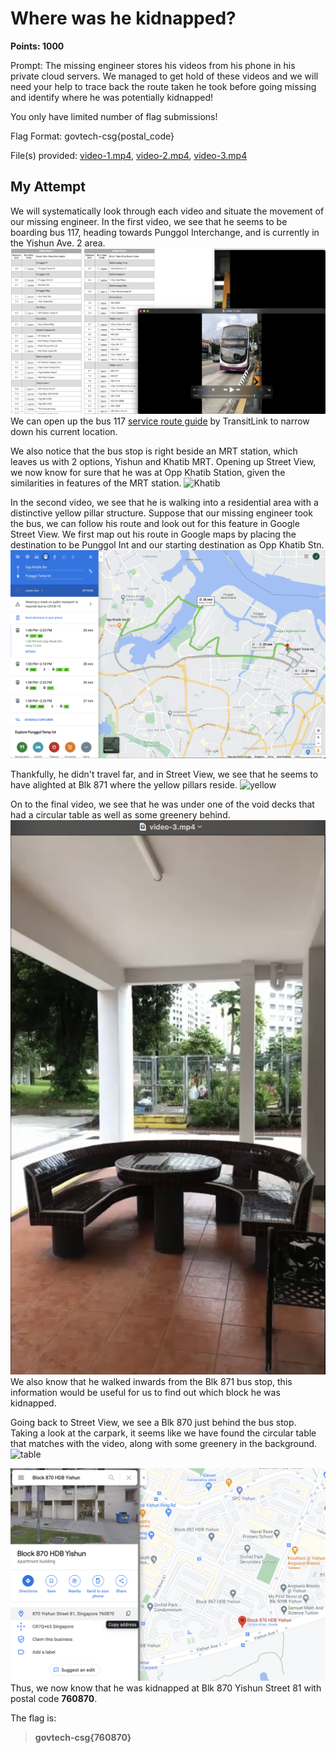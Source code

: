 # Where was he kidnapped?
**Points: 1000**

Prompt: The missing engineer stores his videos from his phone in his private cloud servers. We managed to get hold of these videos and we will need your help to trace back the route taken he took before going missing and identify where he was potentially kidnapped!

You only have limited number of flag submissions!

Flag Format: govtech-csg{postal_code}

File(s) provided: [video-1.mp4](video-1.mp4), [video-2.mp4](video-2.mp4), [video-3.mp4](video-3.mp4)

## My Attempt
We will systematically look through each video and situate the movement of our missing engineer. In the first video, we see that he seems to be boarding bus 117, heading towards Punggol Interchange, and is currently in the Yishun Ave. 2 area. ![bus](vid1_bus.png)
We can open up the bus 117 [service route guide](https://www.transitlink.com.sg/eservice/eguide/service_route.php?service=117) by TransitLink to narrow down his current location.

We also notice that the bus stop is right beside an MRT station, which leaves us with 2 options, Yishun and Khatib MRT. Opening up Street View, we now know for sure that he was at Opp Khatib Station, given the similarities in features of the MRT station. ![Khatib](khatib.png)

In the second video, we see that he is walking into a residential area with a distinctive yellow pillar structure. Suppose that our missing engineer took the bus, we can follow his route and look out for this feature in Google Street View. We first map out his route in Google maps by placing the destination to be Punggol Int and our starting destination as Opp Khatib Stn. ![117](117route.png)

Thankfully, he didn't travel far, and in Street View, we see that he seems to have alighted at Blk 871 where the yellow pillars reside. ![yellow](vid2_yellow.png)

On to the final video, we see that he was under one of the void decks that had a circular table as well as some greenery behind. ![vid3](vid3.png) We also know that he walked inwards from the Blk 871 bus stop, this information would be useful for us to find out which block he was kidnapped.

Going back to Street View, we see a Blk 870 just behind the bus stop. Taking a look at the carpark, it seems like we have found the circular table that matches with the video, along with some greenery in the background. ![table](table.png)

![flag](flag.png)
Thus, we now know that he was kidnapped at Blk 870 Yishun Street 81 with postal code **760870**.

The flag is:
> **govtech-csg{760870}**
